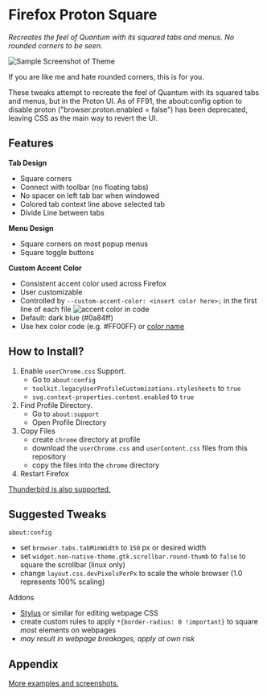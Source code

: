 # Firefox Proton Square
*Recreates the feel of Quantum with its squared tabs and menus. No rounded corners to be seen.*



![Sample Screenshot of Theme](https://raw.githubusercontent.com/leadweedy/Firefox-Proton-Square/main/images/ff_protonbutquantum.png "Sample Screenshot")

  If you are like me and hate rounded corners, this is for you.
  
  These tweaks attempt to recreate the feel of Quantum with its squared tabs and menus, but in the Proton UI. As of FF91, the about:config option to disable proton ("browser.proton.enabled = false") has been deprecated, leaving CSS as the main way to revert the UI.

## Features

**Tab Design**
  - Square corners
  - Connect with toolbar (no floating tabs)
  - No spacer on left tab bar when windowed
  - Colored tab context line above selected tab
  - Divide Line between tabs

**Menu Design**
  - Square corners on most popup menus
  - Square toggle buttons

**Custom Accent Color**
  - Consistent accent color used across Firefox
  - User customizable
  - Controlled by `--custom-accent-color: <insert color here>;` in the first line of each file
  ![accent color in code](https://raw.githubusercontent.com/leadweedy/Firefox-Proton-Square/main/images/accent_color_code.png)
  - Default: dark blue (#0a84ff)
  - Use hex color code (e.g. #FF00FF) or [color name](https://www.w3schools.com/cssref/css_colors.asp)
      
  
## How to Install?

  1. Enable `userChrome.css` Support.
     - Go to `about:config`
     - `toolkit.legacyUserProfileCustomizations.stylesheets` to `true`
     - `svg.context-properties.content.enabled` to `true`
  2. Find Profile Directory.
     - Go to `about:support`
     - Open Profile Directory
  3. Copy Files
     - create `chrome` directory at profile
     - download the `userChrome.css` and `userContent.css` files from this repository
     - copy the files into the `chrome` directory
  4. Restart Firefox

[Thunderbird is also supported.](../../wiki/Thunderbird-Install)
 

## Suggested Tweaks 
`about:config`
  - set `browser.tabs.tabMinWidth` to `150` px or desired width
  - set `widget.non-native-theme.gtk.scrollbar.round-thumb` to `false` to square the scrollbar (linux only)
  - change `layout.css.devPixelsPerPx` to scale the whole browser (1.0 represents 100% scaling)

Addons
  - [Stylus](https://addons.mozilla.org/en-US/firefox/addon/styl-us/) or similar for editing webpage CSS
  - create custom rules to apply `*{border-radius: 0 !important}` to square *most* elements on webpages
  - *may result in webpage breakages, apply at own risk*



## Appendix

[More examples and screenshots.](../../wiki/Appendix)

